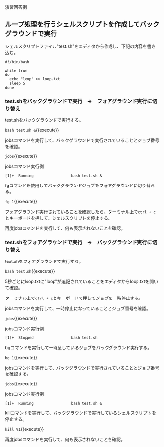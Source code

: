 演習回答例  
## ループ処理を行うシェルスクリプトを作成してバックグラウンドで実行  
シェルスクリプトファイル"test.sh"をエディタから作成し、下記の内容を書き込む。  

```
#!/bin/bash

while true
do
  echo "loop" >> loop.txt
  sleep 5
done

```

### test.shをバックグラウンドで実行　→　フォアグラウンド実行に切り替え  

test.shをバックグラウンドで実行する。

`bash test.sh &`{{execute}}

jobsコマンドを実行して、バックグラウンドで実行されていることとジョブ番号を確認。  

`jobs`{{execute}}

jobsコマンド実行例  
```
[1]+  Running                 bash test.sh &
```

fgコマンドを使用してバックグラウンドジョブをフォアグラウンドに切り替える。  

`fg 1`{{execute}}

フォアグラウンド実行されていることを確認したら、ターミナル上で`ctrl + c`とキーボードを押して、シェルスクリプトを停止する。  

再度jobsコマンドを実行して、何も表示されないことを確認。

### test.shをフォアグラウンドで実行　→　バックグラウンド実行に切り替え

test.shをフォアグラウンドで実行する。  

`bash test.sh`{{execute}}

5秒ごとにloop.txtに"loop"が追記されていることをエディタからloop.txtを開いて確認。  

ターミナル上で`ctrl + z`とキーボードで押してジョブを一時停止する。

jobsコマンドを実行して、一時停止になっていることとジョブ番号を確認。  

`jobs`{{execute}}

jobsコマンド実行例  
```
[1]+  Stopped                 bash test.sh
```

bgコマンドを実行して一時呈しているジョブをバックグラウンド実行する。  

`bg 1`{{execute}}

jobsコマンドを実行して、バックグラウンドで実行されていることとジョブ番号を確認する。  

`jobs`{{execute}}

jobsコマンド実行例  
```
[1]+  Running                 bash test.sh &
```

killコマンドを実行して、バックグラウンドで実行しているシェルスクリプトを停止する。  

`kill %1`{{execute}}

再度jobsコマンドを実行して、何も表示されないことを確認。  
